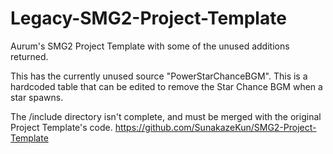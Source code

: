 # Legacy-SMG2-Project-Template
Aurum's SMG2 Project Template with some of the unused additions returned.

This has the currently unused source "PowerStarChanceBGM".
This is a hardcoded table that can be edited to remove the Star Chance BGM when a star spawns.

The /include directory isn't complete, and must be merged with the original Project Template's code.
https://github.com/SunakazeKun/SMG2-Project-Template
